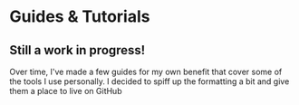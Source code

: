 # Guides & Tutorials

## Still a work in progress!

Over time, I've made a few guides for my own benefit that cover some of the tools I use personally. I decided to spiff up the formatting a bit and give them a place to live on GitHub
